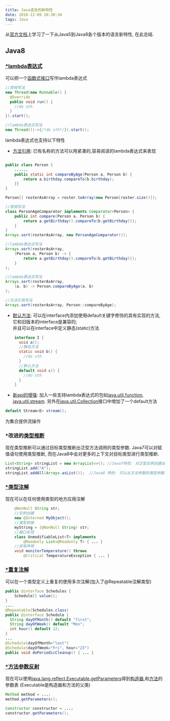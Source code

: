 ```yaml
---
title: Java语言的新特性
date: 2016-12-09 10:30:34
tags: Java
---
```

从[官方文档](https://docs.oracle.com/javase/8/docs/technotes/guides/language/enhancements.html)上学习了一下从Java5到Java8各个版本的语言新特性, 在此总结.

## Java8
### [*lambda表达式](http://docs.oracle.com/javase/tutorial/java/javaOO/lambdaexpressions.html)
可以把一个[函数式接口](https://docs.oracle.com/javase/8/docs/api/java/lang/FunctionalInterface.html)写作lambda表达式
```java
//常规写法
new Thread(new Runnable() {
  @Override
  public void run() {
    //do sth
  }
}).start();

//lambda表达式写法
new Thread(()->{/*do sth*/}).start();
```
lambda表达式也支持以下特性
* [方法引用](http://docs.oracle.com/javase/tutorial/java/javaOO/methodreferences.html): 已有名称的方法可以用紧凑的,容易阅读的lambda表达式来表现  
```java

public class Person {
	......
    public static int compareByAge(Person a, Person b) {
        return a.birthday.compareTo(b.birthday);
    }}
}

Person[] rosterAsArray = roster.toArray(new Person[roster.size()]);

//常规写法        
class PersonAgeComparator implements Comparator<Person> {
    public int compare(Person a, Person b) {
        return a.getBirthday().compareTo(b.getBirthday());
    }
}
Arrays.sort(rosterAsArray, new PersonAgeComparator());

//lambda表达式写法
Arrays.sort(rosterAsArray,
    (Person a, Person b) -> {
        return a.getBirthday().compareTo(b.getBirthday());
    }
);

//lambda表达式写法
Arrays.sort(rosterAsArray,
    (a, b) -> Person.compareByAge(a, b)
);

//方法引用写法
Arrays.sort(rosterAsArray, Person::compareByAge);
```

* [默认方法](http://docs.oracle.com/javase/tutorial/java/IandI/defaultmethods.html): 可以在interface内添加使用default关键字修饰的具有实现的方法, 它和旧版本的interface是兼容的;  
并且可以在interface中定义静态(static)方法
```java
	interface I {
	  void a();
	  //静态方法
	  static void b() {
	    //do sth
	  }
	  //默认方法
	  default void c() {
	    //do sth
	  }
	}
```

* [新api的增强](http://docs.oracle.com/javase/8/docs/technotes/guides/language/lambda_api_jdk8.html): 加入一些支持lambda表达式的包如[java.util.function](http://docs.oracle.com/javase/8/docs/api/java/util/function/package-summary.html), [java.util.stream](http://docs.oracle.com/javase/8/docs/api/java/util/stream/package-summary.html).
另外在[java.util.Collection](http://docs.oracle.com/javase/8/docs/api/java/util/Collection.html)接口中增加了一个default方法 
```java
default Stream<E> stream();
```
为集合提供流操作

### *改进的[类型推断](http://docs.oracle.com/javase/tutorial/java/generics/genTypeInference.html)
现在类型推断可以通过目标类型推断出泛型方法调用的类型参数. Java7可以对赋值语句使用类型推断, 而在Java8中会对更多的上下文对目标类型进行类型推断.

```java
List<String> stringList = new ArrayList<>(); //Java7特性: 对泛型实例创建进行类型推断
stringList.add("A");
stringList.addAll(Arrays.asList());  //Java8 特性: 可以从方法参数的类型参数来进行类型推断
```

### [*类型注解](http://docs.oracle.com/javase/tutorial/java/annotations/basics.html)
现在可以在任何使用类型的地方应用注解
```java
	@NonNull String str;
	//实例创建
	new @Interned MyObject();
	//类型转换
	myString = (@NonNull String) str;
	//接口实现
	class UnmodifiableList<T> implements
        @Readonly List<@Readonly T> { ... }
	//异常声明
	void monitorTemperature() throws
        @Critical TemperatureException { ... }
```
### [*重复注解](http://docs.oracle.com/javase/tutorial/java/annotations/repeating.html)
可以在一个类型定义上重复的使用多次注解(加入了@Repeatable注解类型)
```java
public @interface Schedules {
    Schedule[] value();
}
....
@Repeatable(Schedules.class)
public @interface Schedule {
  String dayOfMonth() default "first";
  String dayOfWeek() default "Mon";
  int hour() default 12;
}
...
@Schedule(dayOfMonth="last")
@Schedule(dayOfWeek="Fri", hour="23")
public void doPeriodicCleanup() { ... }
```

### [*方法参数反射](http://docs.oracle.com/javase/tutorial/reflect/member/methodparameterreflection.html)
现在可以使用[java.lang.reflect.Executable.getParameters](http://docs.oracle.com/javase/8/docs/api/java/lang/reflect/Executable.html#getParameters)得到[构造器](http://docs.oracle.com/javase/8/docs/api/java/lang/reflect/Constructor.html),和[方法](http://docs.oracle.com/javase/8/docs/api/java/lang/reflect/Method.html)的参数表
(Executable是构造器和方法的父类)

```java
Method method = ...;
method.getParameters();

Constructor constructor = ...;
constructor.getParameters();
```